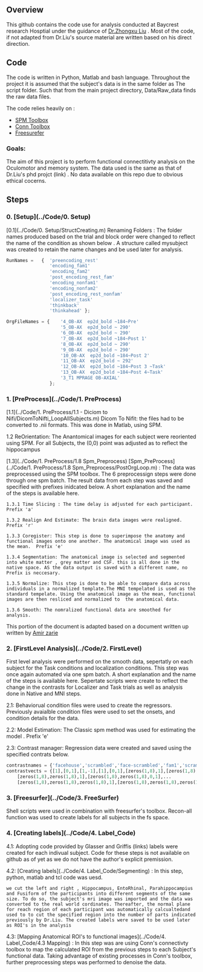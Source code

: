 
## Overview

This github contains the code use for analysis conducted at Baycrest research Hosptial under the guidance of [Dr.Zhongxu Liu](http://psych.utoronto.ca/Neuropsychologylab/zhongxu.html) . Most of the code, if not adapted from Dr.Liu's source material are written based on his direct direction. 

## Code

The code is written in Python, Matlab and bash language. Throughout the project it is assumed that the subject's data is in the same folder as The script folder. Such that from the main project directory, Data/Raw_data finds the raw data files.

The code relies heavily on : 

* [SPM Toolbox](http://www.fil.ion.ucl.ac.uk/spm/) 
* [Conn Toolbox](https://www.nitrc.org/projects/conn)
* [Freesurefer](https://surfer.nmr.mgh.harvard.edu/)

### Goals: 

The aim of this project is to perform functional connectitivty analysis on the Oculomotor and memory system. The data used is the same as that of Dr.Liu's phd projct (link) . No data available on this repo due to obvious ethical cocerns. 

## Steps 

### 0. [Setup](../Code/0. Setup)

[0.1](../Code/0. Setup/StructCreating.m) Renaming Folders : The folder names produced based on the trial and block order were changed to reflect the name of the condition as shown below . A structure called mysubject was created to retain the name changes and be used later for analysis.


```python
RunNames =   {  'preencoding_rest'
                'encoding_fam1'
                'encoding_fam2'
                'post_encoding_rest_fam'
                'encoding_nonfam1'
                'encoding_nonfam2'
                'post_encoding_rest_nonfam'
                'localizer_task'
                'thinkback'
                'thinkahead' };

OrgFileNames = {    '4_OB-AX  ep2d_bold ~184~Pre'
                    '5_OB-AX  ep2d_bold ~ 290'
                    '6_OB-AX  ep2d_bold ~ 290'
                    '7_OB-AX  ep2d_bold ~184~Post 1'
                    '8_OB-AX  ep2d_bold ~ 290'
                    '9_OB-AX  ep2d_bold ~ 290'
                    '10_OB-AX  ep2d_bold ~184~Post 2'
                    '11_OB-AX  ep2d_bold ~ 292'
                    '12_OB-AX  ep2d_bold ~184~Post 3 ~Task'
                    '13_OB-AX  ep2d_bold ~184~Post 4~Task'
                    '3_T1 MPRAGE OB-AXIAL'
                };
```

### 1. [PreProcess](../Code/1. PreProcess)  


[1.1](../Code/1. PreProcess/1.1 - Diciom to Nifi/DicomToNifti_LoopAllSubjects.m)  Dicom To Nifit: the files had to be converted to .nii formats. This was done in Matlab, using SPM. 

1.2 ReOrientation: The Anantomical images for each subject were reoriented using SPM. For all Subjects, the (0,0) point was adjusted as to reflect the hippocampus

[1.3](../Code/1. PreProcess/1.8 Spm_Preprocess) [Spm_PreProcess](../Code/1. PreProcess/1.8 Spm_Preprocess/PostOrgLoop.m) : The data was preprocessed using the SPM toolbox. The 6 preprocessign steps were done through one spm batch. The result data from each step was saved and specified with prefixes inidcated below. A short explanation and the name of the steps is available here. 
    
    
    1.3.1 Time Slicing : The time delay is adjusted for each participant. Prefix 'a'

    1.3.2 Realign And Estimate: The brain data images were realigned. Prefix 'r'
 
    1.3.3 Coregister: This step is done to superimpose the anatomy and functional images onto one another. The anatomical image was used as the mean.  Prefix 'e'
    
    1.3.4 Segmentation: The anatomical image is selected and segmented into white matter , grey matter and CSF. this is all done in the native space. AS the data output is saved with a different name, no Prefix is neccesary. 

    1.3.5 Normalize: This step is done to be able to compare data across individuals in a normalized template.The MNI tempelated is used as the standard tempelate. Using the anatomical image as the mean, functional images are then resliced and normalized to  the anatomical data. 

    1.3.6 Smooth: The nomralized functional data are smoothed for analysis.

This portion of the document is adapted based on a document written up written by [Amir zarie](https://www.linkedin.com/in/amir-zarie-9807b4aa/) 


### 2. [FirstLevel Analysis](../Code/2. FirstLevel) 

First level analysis were performed on the smooth data, sepertatly on each subject for the Task conditions and localization conditions. This step was once again automated via one spm batch. A short explanation and the name of the steps is available here.  Sepertate scripts were create to reflect the change in the contrasts for Localizer and Task trials as well as analysis done in Native and MNI steps.
    

 2.1: Behaviorual condition files were used to create the regressors. Previously avaialble condition files were used to set the onsets, and condition details for the data.
 
 2.2: Model Estimation: The Classic spm method was used for estimating the model . Prefix 'e'
 
 2.3: Contrast manager: Regression data were created and saved using the specified contrats below. 




```python
contrastnames = {'facehouse','scrambled','face-scrambled','fam1','scramb1','fam2','scramb2','nonfam1','scramb3','nonfam2','scramb4'};
contrastvects = {[1],[0,1],[1,-1],[1],[0,1],[zeros(1,8),1],[zeros(1,8),0,1],...
    [zeros(1,8),zeros(1,8),1],[zeros(1,8),zeros(1,8),0,1],...
    [zeros(1,8),zeros(1,8),zeros(1,8),1],[zeros(1,8),zeros(1,8),zeros(1,8),0,1]};
```

### 3. [Freesurfer](../Code/3. FreeSurfer)

Shell scripts were used in combination with freesurfer's toolbox. Recon-all function was used to create labels for all subjects in the fs space. 

### 4. [Creating labels](../Code/4. Label_Code)

   4.1: Adopting code provided by Glasser and Griffis (links) labels were created for each indivual subject. Code for these steps is not available on github as of yet as we do not have the author's explicit premission. 
    
   4.2: [Creating labels](../Code/4. Label_Code/Segmenting) : In this step, python, matlab and tcl code was uesd. 
    
    we cut the left and right , Hippocampus, EntoRhinal, Parahippocampius and Fusiform of the participants into different segments of the same size. To do so, the subject's mri image was imported and the data was converted to the real world cordinates. Thereafter, the normal plane for reach region of each participant was automatically calcualtedand used to to cut the specified region into the number of parts indicated previously by Dr.Liu. The created labels were saved to be used later as ROI's in the analysis
    
  4.3: [Mapping Anatomical ROI's to functional images](../Code/4. Label_Code/4.3 Mapping) : In this step was are using Conn's connectivty toolbox to map the calculated ROI from the previous steps to each Subject's functional data. Taking advantage of existing processes in Conn's toolbox, further preprocessing steps was performed to denoise the data.
  
  
